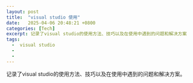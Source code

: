 ```yaml
---
layout: post
title:  "visual studio 使用"
date:   2025-04-06 20:48:21 +0800
categories: [Tech]
excerpt: 记录了visual studio的使用方法、技巧以及在使用中遇到的问题和解决方案
tags:
  -  visual studio
  - 
  - 
---
```


记录了visual studio的使用方法、技巧以及在使用中遇到的问题和解决方案。
